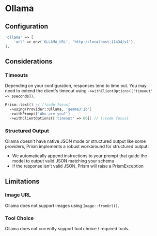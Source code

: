 # Ollama
## Configuration

```php
'ollama' => [
    'url' => env('OLLAMA_URL', 'http://localhost:11434/v1'),
],
```
## Considerations
### Timeouts

Depending on your configuration, responses tend to time out. You may need to extend the client's timeout using `->withClientOptions(['timeout' => $seconds])`.

```php
Prism::text() // [!code focus]
  ->using(Provider::Ollama, 'gemma3:1b')
  ->withPrompt('Who are you?')
  ->withClientOptions(['timeout' => 60]) // [!code focus]
```

### Structured Output

Ollama doesn't have native JSON mode or structured output like some providers, Prism implements a robust workaround for structured output:

- We automatically append instructions to your prompt that guide the model to output valid JSON matching your schema
- If the response isn't valid JSON, Prism will raise a PrismException

## Limitations
### Image URL

Ollama does not support images using `Image::fromUrl()`.

### Tool Choice

Ollama does not currently support tool choice / required tools.

